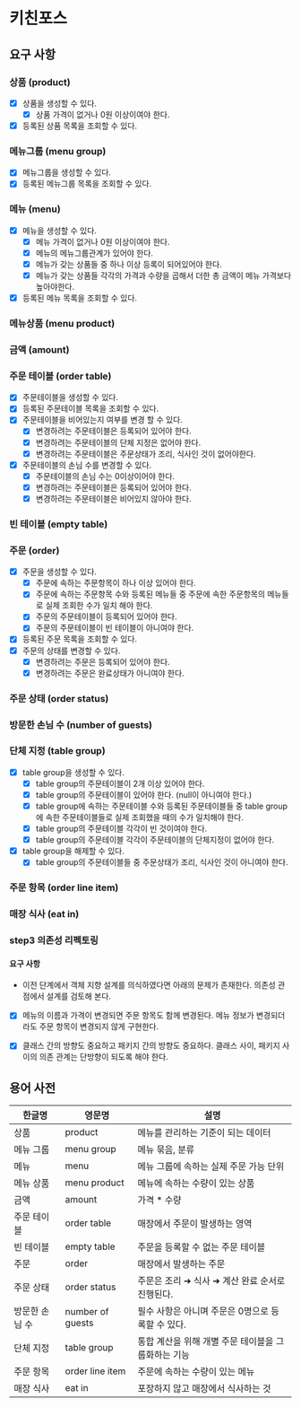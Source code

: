 # 키친포스

## 요구 사항
### 상품 (product)
- [x] 상품을 생성할 수 있다.
    - [x] 상품 가격이 없거나 0원 이상이여야 한다.
- [x] 등록된 상품 목록을 조회할 수 있다.

### 메뉴그룹 (menu group)
- [x] 메뉴그룹을 생성할 수 있다.
- [x] 등록된 메뉴그룹 목록을 조회할 수 있다.

### 메뉴 (menu)
- [x] 메뉴을 생성할 수 있다.
    - [x] 메뉴 가격이 없거나 0원 이상이여야 한다.
    - [x] 메뉴의 메뉴그룹관계가 있어야 한다.
    - [x] 메뉴가 갖는 상품들 중 하나 이상 등록이 되어있어야 한다.
    - [x] 메뉴가 갖는 상품들 각각의 가격과 수량을 곱해서 더한 총 금액이 메뉴 가격보다 높아야한다.
- [x] 등록된 메뉴 목록을 조회할 수 있다.

### 메뉴상품 (menu product)

### 금액 (amount)

### 주문 테이블 (order table)
- [x] 주문테이블을 생성할 수 있다.
- [x] 등록된 주문테이블 목록을 조회할 수 있다.
- [x] 주문테이블을 비어있는지 여부를 변경 할 수 있다.
    - [x] 변경하려는 주문테이블은 등록되어 있어야 한다.
    - [x] 변경하려는 주문테이블의 단체 지정은 없어야 한다.
    - [x] 변경하려는 주문테이블은 주문상태가 조리, 식사인 것이 없어야한다.
- [x] 주문테이블의 손님 수를 변경할 수 있다.
    - [x] 주문테이블의 손님 수는 0이상이어야 한다.
    - [x] 변경하려는 주문테이블은 등록되어 있어야 한다.
    - [x] 변경하려는 주문테이블은 비어있지 않아야 한다.

### 빈 테이블 (empty table)

### 주문 (order)
- [x] 주문을 생성할 수 있다.
    - [x] 주문에 속하는 주문항목이 하나 이상 있어야 한다.
    - [x] 주문에 속하는 주문항목 수와 등록된 메뉴들 중 주문에 속한 주문항목의 메뉴들로 실제 조회한 수가 일치 해야 한다.
    - [x] 주문의 주문테이블이 등록되어 있어야 한다.
    - [x] 주문의 주문테이블이 빈 테이블이 아니여야 한다.
- [x] 등록된 주문 목록을 조회할 수 있다.
- [x] 주문의 상태를 변경할 수 있다.
    - [x] 변경하려는 주문은 등록되어 있어야 한다.
    - [x] 변경하려는 주문은 완료상태가 아니여야 한다.

### 주문 상태 (order status)

### 방문한 손님 수 (number of guests)

### 단체 지정 (table group)
- [x] table group을 생성할 수 있다.
    - [x] table group의 주문테이블이 2개 이상 있어야 한다.
    - [x] table group의 주문테이블이 있어야 한다. (null이 아니여야 한다.)
    - [x] table group에 속하는 주문테이블 수와 등록된 주문테이블들 중 table group에 속한 주문테이블들로 실제 조회했을 때의 수가 일치해야 한다.
    - [x] table group의 주문테이블 각각이 빈 것이여야 한다.
    - [x] table group의 주문테이블 각각이 주문테이블의 단체지정이 없어야 한다.
- [x] table group을 해제할 수 있다.
    - [x] table group의 주문테이블들 중 주문상태가 조리, 식사인 것이 아니여야 한다.

### 주문 항목 (order line item)

### 매장 식사 (eat in)

### step3 의존성 리펙토링
#### 요구 사항
- 이전 단계에서 객체 지향 설계를 의식하였다면 아래의 문제가 존재한다. 의존성 관점에서 설계를 검토해 본다.
- [x] 메뉴의 이름과 가격이 변경되면 주문 항목도 함께 변경된다. 메뉴 정보가 변경되더라도 주문 항목이 변경되지 않게 구현한다.
- [x] 클래스 간의 방향도 중요하고 패키지 간의 방향도 중요하다. 클래스 사이, 패키지 사이의 의존 관계는 단방향이 되도록 해야 한다.



## 용어 사전

| 한글명 | 영문명 | 설명 |
| --- | --- | --- |
| 상품 | product | 메뉴를 관리하는 기준이 되는 데이터 |
| 메뉴 그룹 | menu group | 메뉴 묶음, 분류 |
| 메뉴 | menu | 메뉴 그룹에 속하는 실제 주문 가능 단위 |
| 메뉴 상품 | menu product | 메뉴에 속하는 수량이 있는 상품 |
| 금액 | amount | 가격 * 수량 |
| 주문 테이블 | order table | 매장에서 주문이 발생하는 영역 |
| 빈 테이블 | empty table | 주문을 등록할 수 없는 주문 테이블 |
| 주문 | order | 매장에서 발생하는 주문 |
| 주문 상태 | order status | 주문은 조리 ➜ 식사 ➜ 계산 완료 순서로 진행된다. |
| 방문한 손님 수 | number of guests | 필수 사항은 아니며 주문은 0명으로 등록할 수 있다. |
| 단체 지정 | table group | 통합 계산을 위해 개별 주문 테이블을 그룹화하는 기능 |
| 주문 항목 | order line item | 주문에 속하는 수량이 있는 메뉴 |
| 매장 식사 | eat in | 포장하지 않고 매장에서 식사하는 것 |
